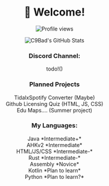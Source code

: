 <h1 align="center">👋 Welcome!</h1>

<p align="center">
 <img src="https://komarev.com/ghpvc/?username=C9Bad" alt="Profile views" />
</p>

<p align="center">
 <img src="https://github-readme-stats.vercel.app/api?username=C9Bad&show_icons=true&theme=ayu-mirage&hide=prs" alt="C9Bad's GitHub Stats" />
</p>

<h3 align="center">Discord Channel:</h3>
<p align="center">
todo!()
</p>

<h3 align="center">Planned Projects</h3>
<p align="center">
TidalxSpotify Converter (Maybe)<br>
Github Licensing Quiz (HTML, JS, CSS)<br>
Edu Maps.... (Summer project)
</p>

<h3 align="center">My Languages:</h3>
<p align="center">
Java *Intermediate+*<br>
AHKv2 *Intermediate*<br>
HTML/JS/CSS *Intermediate-*<br>
Rust *Intermediate-*<br>
Assembly *Novice*<br>
Kotlin *Plan to learn*<br>
Python *Plan to learn?*
</p>
